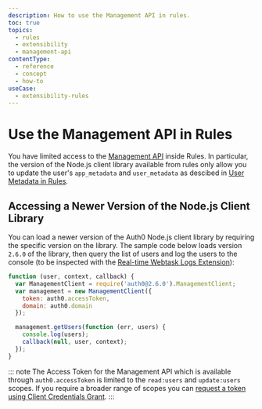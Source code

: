 ```yaml
---
description: How to use the Management API in rules.
toc: true
topics:
  - rules
  - extensibility
  - management-api
contentType:
  - reference
  - concept
  - how-to
useCase:
  - extensibility-rules
---
```

# Use the Management API in Rules

You have limited access to the [Management API](/api/management/v2) inside Rules. In particular, the version of the Node.js client library available from rules only allow you to update the user's `app_metadata` and `user_metadata` as descibed in [User Metadata in Rules](/rules/current/metadata-in-rules).

## Accessing a Newer Version of the Node.js Client Library

You can load a newer version of the Auth0 Node.js client library by requiring the specific version on the library. The sample code below loads version `2.6.0` of the library, then query the list of users and log the users to the console (to be inspected with the [Real-time Webtask Logs Extension](/extensions/realtime-webtask-logs)):

```js
function (user, context, callback) {
  var ManagementClient = require('auth0@2.6.0').ManagementClient;
  var management = new ManagementClient({
    token: auth0.accessToken,
    domain: auth0.domain
  });

  management.getUsers(function (err, users) {
    console.log(users);
    callback(null, user, context);
  });
}
```

::: note
The Access Token for the Management API which is available through `auth0.accessToken` is limited to the `read:users` and `update:users` scopes. If you require a broader range of scopes you can [request a token using Client Credentials Grant](/api/management/v2/tokens#automate-the-process).
:::
